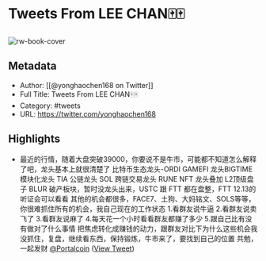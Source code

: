 # Tweets From LEE CHAN🀄️🀄️

![rw-book-cover](https://pbs.twimg.com/profile_images/1733377296499970048/5fM6Z3No.jpg)

## Metadata
- Author: [[@yonghaochen168 on Twitter]]
- Full Title: Tweets From LEE CHAN🀄️🀄️
- Category: #tweets
- URL: https://twitter.com/yonghaochen168

## Highlights
- 最近的行情，随着大盘突破39000，你要说不是牛市，可能都不知道怎么解释了吧，龙头基本上就很清楚了
  比特币生态龙头-ORDI
  GAMEFI 龙头BIGTIME
  模块化龙头 TIA
  公链龙头 SOL
  跨链交易龙头 RUNE
  NFT 龙头叠加 L2顶级盘子 BLUR
  破产板块，暂时没龙头出来，USTC 跟 FTT 都在盘整，FTT 12.13的听证会可以看看
  其他的机会都很多，FACE7、土狗、大妈铭文、SOLS等等，你很难抓住所有的机会，我自己现在的工作状态
  1.看群友说牛逼
  2.看群友说卖飞了
  3.看群友说麻了
  4.每天花一个小时看看群友都赚了多少
  5.跟自己比有没有做对了什么事情
  把焦虑转化成赚钱的动力，跟群友对比下为什么这些机会我没抓住，复盘，继续看东西，保持锻炼，牛市来了，要找到自己的位置
  共勉，一起发财
  <a href="https://twitter.com/Portalcoin">@Portalcoin</a> ([View Tweet](https://twitter.com/yonghaochen168/status/1731008140668535088))
